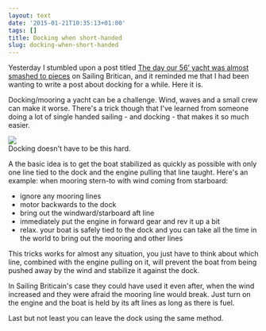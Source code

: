 ```yaml
---
layout: text
date: '2015-01-21T10:35:13+01:00'
tags: []
title: Docking when short-handed
slug: docking-when-short-handed
---
```

Yesterday I stumbled upon a post titled [The day our 56’ yacht was almost smashed to pieces](http://www.sailingbritican.com/comradeship-amongst-sailors/) on Sailing Britican, and it reminded me that I had been wanting to write a post about docking for a while. Here it is.

Docking/mooring a yacht can be a challenge. Wind, waves and a small crew can make it worse. There's a trick though that I've learned from someone doing a lot of single handed sailing - and docking - that makes it so much easier.

![](https://31.media.tumblr.com/e63470b6ab7de1d53878b22d7bf24aee/tumblr_inline_niit93g9Vx1qcydz0.jpg)  
Docking doesn't have to be this hard.

A the basic idea is to get the boat stabilized as quickly as possible with only one line tied to the dock and the engine pulling that line taught. Here's an example: when mooring stern-to with wind coming from starboard:

* ignore any mooring lines
* motor backwards to the dock
* bring out the windward/starboard aft line
* immediately put the engine in forward gear and rev it up a bit
* relax. your boat is safely tied to the dock and you can take all the time in the world to bring out the mooring and other lines

This tricks works for almost any situation, you just have to think about which line, combined with the engine pulling on it, will prevent the boat from being pushed away by the wind and stabilize it against the dock.

In Sailing Briticain's case they could have used it even after, when the wind increased and they were afraid the mooring line would break. Just turn on the engine and the boat is held by its aft lines as long as there is fuel.

Last but not least you can leave the dock using the same method.
